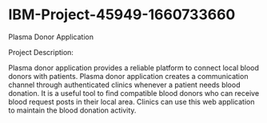 # IBM-Project-45949-1660733660

Plasma Donor Application

Project Description:

Plasma donor application provides a reliable platform to connect local blood donors with patients.
Plasma donor application creates a communication channel through authenticated clinics whenever a patient needs blood donation. 
It is a useful tool to find compatible blood donors who can receive blood request posts in their local area. Clinics can use this web application to maintain the blood donation activity.

